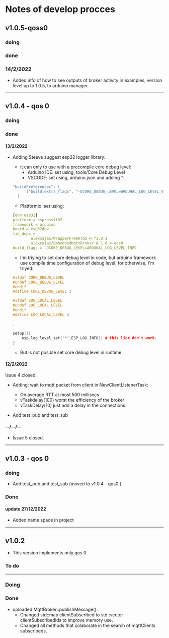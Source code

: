 # Notes of develop procces

## v1.0.5-qoss0

### doing


### done 

### 14/2/2022
* Added info of how to see outputs of broker activity in examples, version level up to 1.0.5, to arduino manager.

---

## v1.0.4 - qos 0

### doing

### done

#### 13/2/2022

* Adding Steeve suggest esp32 logger library:
  * It can only to use with a precompile core debug level:
    * Arduino IDE: set using, tools/Core Debug Level
    * VSCODE: set using, arduino.json and adding ":
  
  ~~~c++
  "buildPreferences": [
        ["build.extra_flags", "-DCORE_DEBUG_LEVEL=ARDUHAL_LOG_LEVEL_VERBOSE"]
    ]
  ~~~

  * Platformio: set using:
  
  ~~~yaml
  [env:esp32]
  platform = espressif32
  framework = arduino
  board = esp32dev
  lib_deps = 
          alexcajas/WrapperFreeRTOS @ ^1.0.1
          alexcajas/EmbeddedMqttBroker @ 1.0.4-qos0
  build_flags = -DCORE_DEBUG_LEVEL=ARDUHAL_LOG_LEVEL_INFO
  ~~~

  * I'm triying to set core debug level in code, but arduino framework use compile time configuration of debug level, for otherwise, I'm triyed:
  
  ~~~c++
  #ifdef CORE_DEBUG_LEVEL
  #undef CORE_DEBUG_LEVEL
  #endif
  #define CORE_DEBUG_LEVEL 3

  #ifdef LOG_LOCAL_LEVEL
  #undef LOG_LOCAL_LEVEL
  #endif
  #define LOG_LOCAL_LEVEL 3
  .
  .
  .
  setup(){
      esp_log_level_set("*",ESP_LOG_INFO); # this line don't work.
  }
  ~~~

  * But is not posible set core debug level in runtime.

#### 12/2/2022

Issue 4 closed:

* Adding: wait to mqtt packet from client in NewClientListenerTask:
  * On average RTT at most 500 millisecs
  * vTaskdelay(100) worst the efficiency of the broker
  * vTaskDelay(10) just add a delay in the connections.

* Add test_pub and test_sub

#### --/--/--

* Issue 5 closed.

---

## v1.0.3 - qos 0

### doing

* Add test_pub and test_sub (moved to v1.0.4 - qos0 )

### Done

#### update 27/12/2022

* Added name space in project 


---

## v1.0.2

* This version implements only qos 0

### To do

---

### Doing

### Done

* uploaded MqttBroker::publishMessage():
  * Changed std::map clientSubscribed to std::vector clientSubscribedIds to improve memory use.
  * Changed all methods that colaborate in the search of mqttClients subscribeds.
